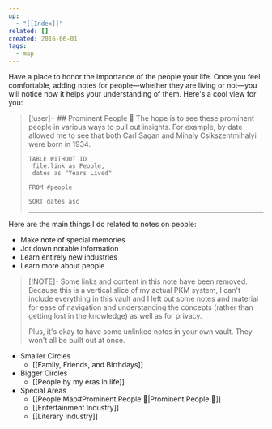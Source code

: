 ```yaml
---
up:
  - "[[Index]]"
related: []
created: 2016-06-01
tags:
  - map
---
```

Have a place to honor the importance of the people your life.  Once you feel comfortable, adding notes for people—whether they are living or not—you will notice how it helps your understanding of them.
Here's a cool view for you:

> [!user]+ ## Prominent People 🌋
> The hope is to see these prominent people in various ways to pull out insights. For example, by date allowed me to see that both Carl Sagan and Mihaly Csikszentmihalyi were born in 1934.
> 
> ```dataview
> TABLE WITHOUT ID
>  file.link as People,
>  dates as "Years Lived"
> 
> FROM #people
> 
> SORT dates asc
> ```
> 
> ---
> 

Here are the main things I do related to notes on people:

- Make note of special memories
- Jot down notable information
- Learn entirely new industries
- Learn more about people

> [!NOTE]- Some links and content in this note have been removed.
> Because this is a vertical slice of my actual PKM system, I can't include everything in this vault and I left out some notes and material for ease of navigation and understanding the concepts (rather than getting lost in the knowledge) as well as for privacy. 
>  
> Plus, it's okay to have some unlinked notes in your own vault. They won't all be built out at once.

- Smaller Circles
	- [[Family, Friends, and Birthdays]]
- Bigger Circles
	- [[People by my eras in life]]
- Special Areas
	- [[People Map#Prominent People 🌋|Prominent People 🌋]]
	- [[Entertainment Industry]]
	- [[Literary Industry]]



